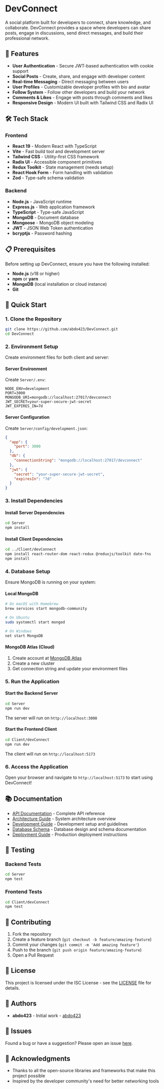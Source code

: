 # DevConnect

A social platform built for developers to connect, share knowledge, and collaborate. DevConnect provides a space where developers can share posts, engage in discussions, send direct messages, and build their professional network.

## 🚀 Features

- **User Authentication** - Secure JWT-based authentication with cookie support
- **Social Posts** - Create, share, and engage with developer content
- **Real-time Messaging** - Direct messaging between users
- **User Profiles** - Customizable developer profiles with bio and avatar
- **Follow System** - Follow other developers and build your network
- **Comments & Likes** - Engage with posts through comments and likes
- **Responsive Design** - Modern UI built with Tailwind CSS and Radix UI

## 🛠️ Tech Stack

### Frontend

- **React 19** - Modern React with TypeScript
- **Vite** - Fast build tool and development server
- **Tailwind CSS** - Utility-first CSS framework
- **Radix UI** - Accessible component primitives
- **Redux Toolkit** - State management (needs setup)
- **React Hook Form** - Form handling with validation
- **Zod** - Type-safe schema validation

### Backend

- **Node.js** - JavaScript runtime
- **Express.js** - Web application framework
- **TypeScript** - Type-safe JavaScript
- **MongoDB** - Document database
- **Mongoose** - MongoDB object modeling
- **JWT** - JSON Web Token authentication
- **bcryptjs** - Password hashing

## 📋 Prerequisites

Before setting up DevConnect, ensure you have the following installed:

- **Node.js** (v18 or higher)
- **npm** or **yarn**
- **MongoDB** (local installation or cloud instance)
- **Git**

## 🚀 Quick Start

### 1. Clone the Repository

```bash
git clone https://github.com/abdo423/DevConnect.git
cd DevConnect
```

### 2. Environment Setup

Create environment files for both client and server:

#### Server Environment

Create `Server/.env`:

```env
NODE_ENV=development
PORT=3000
MONGODB_URI=mongodb://localhost:27017/devconnect
JWT_SECRET=your-super-secure-jwt-secret
JWT_EXPIRES_IN=7d
```

#### Server Configuration

Create `Server/config/development.json`:

```json
{
  "app": {
    "port": 3000
  },
  "db": {
    "connectionString": "mongodb://localhost:27017/devconnect"
  },
  "jwt": {
    "secret": "your-super-secure-jwt-secret",
    "expiresIn": "7d"
  }
}
```

### 3. Install Dependencies

#### Install Server Dependencies

```bash
cd Server
npm install
```

#### Install Client Dependencies

```bash
cd ../Client/devConnect
npm install react-router-dom react-redux @reduxjs/toolkit date-fns
npm install
```

### 4. Database Setup

Ensure MongoDB is running on your system:

#### Local MongoDB

```bash
# On macOS with Homebrew
brew services start mongodb-community

# On Ubuntu
sudo systemctl start mongod

# On Windows
net start MongoDB
```

#### MongoDB Atlas (Cloud)

1. Create account at [MongoDB Atlas](https://www.mongodb.com/cloud/atlas)
2. Create a new cluster
3. Get connection string and update your environment files

### 5. Run the Application

#### Start the Backend Server

```bash
cd Server
npm run dev
```

The server will run on `http://localhost:3000`

#### Start the Frontend Client

```bash
cd Client/devConnect
npm run dev
```

The client will run on `http://localhost:5173`

### 6. Access the Application

Open your browser and navigate to `http://localhost:5173` to start using DevConnect!

## 📚 Documentation

- [API Documentation](./docs/API.md) - Complete API reference
- [Architecture Guide](./docs/ARCHITECTURE.md) - System architecture overview
- [Development Guide](./docs/DEVELOPMENT.md) - Development setup and guidelines
- [Database Schema](./docs/DATABASE.md) - Database design and schema documentation
- [Deployment Guide](./docs/DEPLOYMENT.md) - Production deployment instructions

## 🧪 Testing

### Backend Tests

```bash
cd Server
npm test
```

### Frontend Tests

```bash
cd Client/devConnect
npm test
```

## 🤝 Contributing

1. Fork the repository
2. Create a feature branch (`git checkout -b feature/amazing-feature`)
3. Commit your changes (`git commit -m 'Add amazing feature'`)
4. Push to the branch (`git push origin feature/amazing-feature`)
5. Open a Pull Request

## 📝 License

This project is licensed under the ISC License - see the [LICENSE](LICENSE) file for details.

## 👥 Authors

- **abdo423** - Initial work - [abdo423](https://github.com/abdo423)

## 🐛 Issues

Found a bug or have a suggestion? Please open an issue [here](https://github.com/abdo423/DevConnect/issues).

## 🙏 Acknowledgments

- Thanks to all the open-source libraries and frameworks that make this project possible
- Inspired by the developer community's need for better networking tools

